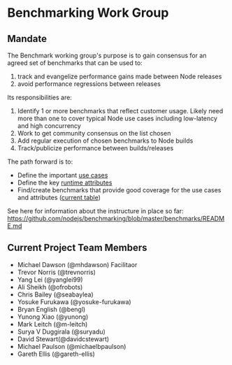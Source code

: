 # Benchmarking Work Group

## Mandate

The Benchmark working group's purpose is to gain consensus for an agreed set of benchmarks that can be used to:

1. track and evangelize performance gains made between Node releases
2. avoid performance regressions between releases

Its responsibilities are:

1. Identify 1 or more benchmarks that reflect customer usage.  Likely need more than one to cover typical Node use cases including low-latency and high concurrency
2. Work to get community consensus on the list chosen
3. Add regular execution of chosen benchmarks to Node builds
4. Track/publicize performance between builds/releases


The path forward is to:
 * Define the important
   [use cases](https://github.com/nodejs/benchmarking/blob/master/docs/use_cases.md)
 * Define the key
   [runtime attributes](https://github.com/nodejs/benchmarking/blob/master/docs/runtime_attributes.md)
 * Find/create benchmarks that provide good coverage for the
   use cases and attributes
   ([current table](https://github.com/nodejs/benchmarking/blob/master/docs/use_cases.md))

See here for information about the instructure in place so far:
https://github.com/nodejs/benchmarking/blob/master/benchmarks/README.md

## Current Project Team Members
  + Michael Dawson (@mhdawson) Facilitaor 
  + Trevor Norris (@trevnorris)
  + Yang Lei (@yanglei99)
  + Ali Sheikh (@ofrobots)
  + Chris Bailey (@seabaylea)
  + Yosuke Furukawa (@yosuke-furukawa)
  + Bryan English (@bengl)
  + Yunong Xiao (@yunong)
  + Mark Leitch (@m-leitch)
  + Surya V Duggirala (@suryadu)
  + David Stewart(@davidcstewart)
  + Michael Paulson (@michaelbpaulson)
  + Gareth Ellis (@gareth-ellis)
